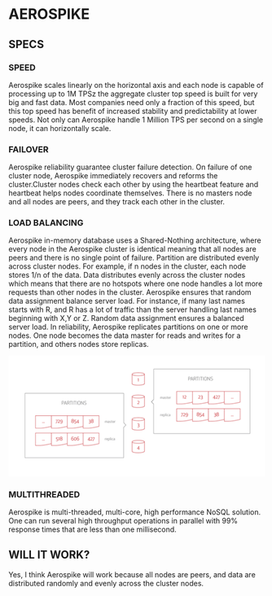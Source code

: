 # AEROSPIKE

## SPECS

### SPEED
Aerospike scales linearly on the horizontal axis and each node is capable of processing up to 1M TPSz the aggregate cluster top speed is built for very big and fast data. Most companies need only a fraction of this speed, but this top speed has benefit of increased stability and predictability at lower speeds.  Not only can Aerospike handle 1 Million TPS per second on a single node, it can horizontally scale.

### FAILOVER
Aerospike reliability guarantee cluster failure detection. On failure of one cluster node, Aerospike immediately recovers and reforms the cluster.Cluster nodes check each other by using the heartbeat feature and heartbeat helps nodes coordinate themselves. There is no masters node and all nodes are peers, and they track each other in the cluster.

### LOAD BALANCING
Aerospike in-memory database uses a Shared-Nothing architecture, where every node in the Aerospike cluster is identical meaning that all nodes are peers and there is no single point of failure. Partition are distributed evenly across cluster nodes. For example, if n nodes in the cluster, each node stores 1/n of the data. Data distributes evenly across the cluster nodes which means that there are no hotspots where one node handles a lot more requests than other nodes in the cluster. Aerospike ensures that random data assignment balance server load. For instance, if many last names starts with R, and R has a lot of traffic than the server handling last names beginning with X,Y or Z. Random data assignment ensures a balanced server load. In reliability, Aerospike replicates partitions on one or more nodes. One node becomes the data master for reads and writes for a partition, and others nodes store replicas.

![Aerospike Topology](/figures/figure9.png?raw=true)

### MULTITHREADED
Aerospike is multi-threaded, multi-core, high performance NoSQL solution. One can run several high throughput operations in parallel with 99% response times that are less than one millisecond.

## WILL IT WORK?
Yes, I think Aerospike will work because all nodes are peers, and data are distributed randomly and evenly across the cluster nodes.
